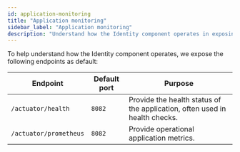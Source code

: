 ```yaml
---
id: application-monitoring
title: "Application monitoring"
sidebar_label: "Application monitoring"
description: "Understand how the Identity component operates in exposing the following endpoints."
---
```


To help understand how the Identity component operates, we expose the following endpoints as default:

| Endpoint               | Default port | Purpose                                                                    |
| ---------------------- | ------------ | -------------------------------------------------------------------------- |
| `/actuator/health`     | `8082`       | Provide the health status of the application, often used in health checks. |
| `/actuator/prometheus` | `8082`       | Provide operational application metrics.                                   |
